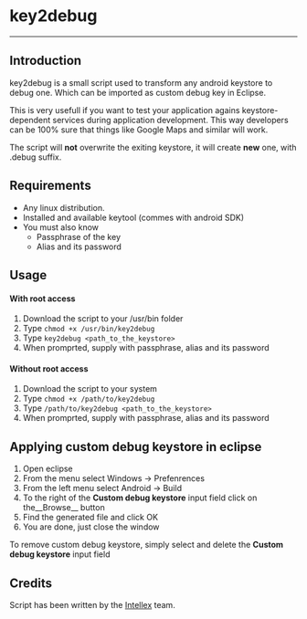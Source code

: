 # key2debug
- - - - - - - - - - - -

Introduction
--------------------

key2debug is a small script used to transform any android keystore to debug
one. Which can be imported as custom debug key in Eclipse.

This is very usefull if you want to test your application agains keystore-dependent services during application development.
This way developers can be 100% sure that things like Google Maps and similar will work.

The script will __not__ overwrite the exiting keystore, it will create __new__
one, with .debug suffix.


Requirements
--------------------

* Any linux distribution.
* Installed and available keytool (commes with android SDK)
* You must also know
	* Passphrase of the key
	* Alias and its password


Usage
--------------------

#### With root access
1. Download the script to your /usr/bin folder
2. Type `chmod +x /usr/bin/key2debug`
3. Type `key2debug <path_to_the_keystore>`
4. When promprted, supply with passphrase, alias and its password


#### Without root access
1. Download the script to your system
2. Type `chmod +x /path/to/key2debug`
3. Type `/path/to/key2debug <path_to_the_keystore>`
4. When promprted, supply with passphrase, alias and its password


Applying custom debug keystore in eclipse
--------------------
1. Open eclipse
2. From the menu select Windows -> Prefenrences
3. From the left menu select Android -> Build
4. To the right of the __Custom debug keystore__ input field click on the__Browse__ button
5. Find the generated file and click OK
6. You are done, just close the window

To remove custom debug keystore, simply select and delete the __Custom debug keystore__ input field

Credits
--------------------
Script has been written by the [Intellex](http://intellex.rs/en) team.
